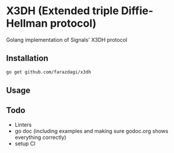 # X3DH (Extended triple Diffie-Hellman protocol)

Golang implementation of Signals' X3DH protocol
  
## Installation

```bash
go get github.com/farazdagi/x3dh
```

## Usage
  
## Todo
- Linters
- go doc (including examples and making sure godoc.org shows everything correctly)
- setup CI
